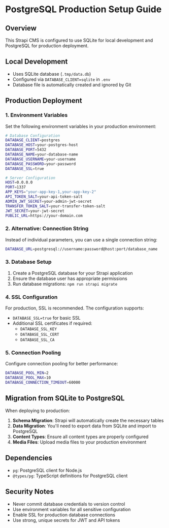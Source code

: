 # PostgreSQL Production Setup Guide

## Overview
This Strapi CMS is configured to use SQLite for local development and PostgreSQL for production deployment.

## Local Development
- Uses SQLite database (`.tmp/data.db`)
- Configured via `DATABASE_CLIENT=sqlite` in `.env`
- Database file is automatically created and ignored by Git

## Production Deployment

### 1. Environment Variables
Set the following environment variables in your production environment:

```bash
# Database Configuration
DATABASE_CLIENT=postgres
DATABASE_HOST=your-postgres-host
DATABASE_PORT=5432
DATABASE_NAME=your-database-name
DATABASE_USERNAME=your-username
DATABASE_PASSWORD=your-password
DATABASE_SSL=true

# Server Configuration
HOST=0.0.0.0
PORT=1337
APP_KEYS="your-app-key-1,your-app-key-2"
API_TOKEN_SALT=your-api-token-salt
ADMIN_JWT_SECRET=your-admin-jwt-secret
TRANSFER_TOKEN_SALT=your-transfer-token-salt
JWT_SECRET=your-jwt-secret
PUBLIC_URL=https://your-domain.com
```

### 2. Alternative: Connection String
Instead of individual parameters, you can use a single connection string:

```bash
DATABASE_URL=postgresql://username:password@host:port/database_name
```

### 3. Database Setup
1. Create a PostgreSQL database for your Strapi application
2. Ensure the database user has appropriate permissions
3. Run database migrations: `npm run strapi migrate`

### 4. SSL Configuration
For production, SSL is recommended. The configuration supports:
- `DATABASE_SSL=true` for basic SSL
- Additional SSL certificates if required:
  - `DATABASE_SSL_KEY`
  - `DATABASE_SSL_CERT`
  - `DATABASE_SSL_CA`

### 5. Connection Pooling
Configure connection pooling for better performance:
```bash
DATABASE_POOL_MIN=2
DATABASE_POOL_MAX=10
DATABASE_CONNECTION_TIMEOUT=60000
```

## Migration from SQLite to PostgreSQL

When deploying to production:

1. **Schema Migration**: Strapi will automatically create the necessary tables
2. **Data Migration**: You'll need to export data from SQLite and import to PostgreSQL
3. **Content Types**: Ensure all content types are properly configured
4. **Media Files**: Upload media files to your production environment

## Dependencies
- `pg`: PostgreSQL client for Node.js
- `@types/pg`: TypeScript definitions for PostgreSQL client

## Security Notes
- Never commit database credentials to version control
- Use environment variables for all sensitive configuration
- Enable SSL for production database connections
- Use strong, unique secrets for JWT and API tokens
